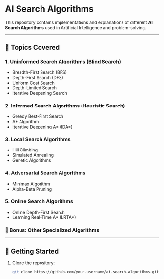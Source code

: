 # AI Search Algorithms  

This repository contains implementations and explanations of different **AI Search Algorithms** used in Artificial Intelligence and problem-solving.  

---

## 📌 Topics Covered  

### 1. Uninformed Search Algorithms (Blind Search)  
- Breadth-First Search (BFS)  
- Depth-First Search (DFS)  
- Uniform Cost Search  
- Depth-Limited Search  
- Iterative Deepening Search  

### 2. Informed Search Algorithms (Heuristic Search)  
- Greedy Best-First Search  
- A* Algorithm  
- Iterative Deepening A* (IDA*)  

### 3. Local Search Algorithms  
- Hill Climbing  
- Simulated Annealing  
- Genetic Algorithms  

### 4. Adversarial Search Algorithms  
- Minimax Algorithm  
- Alpha-Beta Pruning  

### 5. Online Search Algorithms  
- Online Depth-First Search  
- Learning Real-Time A* (LRTA*)  

### 🎯 Bonus: Other Specialized Algorithms  

---

## 🚀 Getting Started  
1. Clone the repository:  
   ```bash
   git clone https://github.com/your-username/ai-search-algorithms.git
